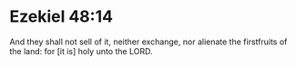 # Ezekiel 48:14

And they shall not sell of it, neither exchange, nor alienate the firstfruits of the land: for [it is] holy unto the LORD.